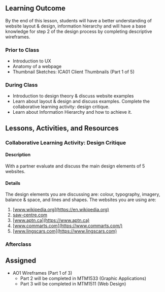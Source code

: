 ## Learning Outcome

By the end of this lesson, students will have a better understanding of website layout & design, information hierarchy and will have a base knowledge for step 2 of the design process by completing descriptive wireframes.

### Prior to Class

- Introduction to UX
- Anatomy of a webpage
- Thumbnail Sketches: ICA01 Client Thumbnails (Part 1 of 5)

### During Class

- Introduction to design theory & discuss website examples
- Learn about layout & design and discuss examples. Complete the collaborative learning activity: design critique.
- Learn about Information Hierarchy and how to achieve it.

## Lessons, Activities, and Resources

### Collaborative Learning Activity: Design Critique

#### Description

With a partner evaluate and discuss the main design elements of 5 websites.

#### Details

The design elements you are discussing are: colour, typography, imagery, balance & space, and lines and shapes. The websites you are using are:

1. [www.wikipedia.org](https://en.wikipedia.org)
2. [saw-centre.com](https://saw-centre.com)
3. [www.aptn.ca](https://www.aptn.ca)
4. [www.commarts.com](https://www.commarts.com/)
5. [www.lingscars.com](https://www.lingscars.com)

### Afterclass

## Assigned

- AO1 Wireframes (Part 1 of 3)
  - Part 2 will be completed in MTM1533 (Graphic Applications)
  - Part 3 will be completed in MTM1511 (Web Design)
